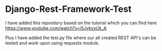 # Django-Rest-Framework-Test

I have added this repository based on the tutorial which you can find here
https://www.youtube.com/watch?v=i5JykvxUk_A

Plus I have added the test.py file where our all created REST API's can be tested and work upon using requests module.

